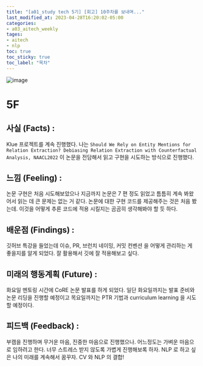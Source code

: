 ```yaml
---
title: "[a01_study tech 5기] [회고] 10주차를 보내며..."
last_modified_at: 2023-04-28T16:20:02-05:00
categories:
- a03_aitech_weekly
tages:
- aitech
- nlp
toc: true
toc_sticky: true
toc_label: "목차"
---
```





![image](../../../image/aitech.png)

# 5F
## 사실 (Facts) :
Klue 프로젝트를 계속 진행했다. 나는 `Should We Rely on Entity Mentions for Relation Extraction? Debiasing Relation Extraction with Counterfactual Analysis, NAACL2022` 이 논문을 전담해서 읽고 구현을 시도하는 방식으로 진행했다.

## 느낌 (Feeling) :
논문 구현은 처음 시도해보았으나 지금까지 논문은 7 편 정도 읽었고 틈틈히 계속 봐왔어서 읽는 데 큰 문제는 없는 거 같다. 논문에 대한 구현 코드를 제공해주는 것은 처음 봤는데. 이것을 어떻게 추론 코드에 적용 시킬지는 곰곰히 생각해봐야 할 듯 하다.

## 배운점 (Findings) :
깃허브 특강을 들었는데 이슈, PR, 브런치 네이밍, 커밋 컨벤션 을 어떻게 관리하는 게 좋을지를 알게 되었다. 잘 활용해서 깃에 잘 적용해보고 싶다.

## 미래의 행동계획 (Future) :
화요일 멘토링 시간에 CoRE 논문 발표를 하게 되었다. 일단 화요일까지는 발표 준비와 논문 리딩을 진행할 예정이고 목요일까지는 PTR 기법과 curriculum learning 을 시도 할 예정이다. 

## 피드백 (Feedback) :
부캠을 진행하며 무거운 마음, 진중한 마음으로 진행했으나. 어느정도는 가벼운 마음으로 임하려고 한다. 너무 스트레스 받지 않도록 가볍게 진행해보록 하자. NLP 로 하고 싶은 나의 미래를 계속해서 꿈꾸자. CV 와 NLP 의 결합!